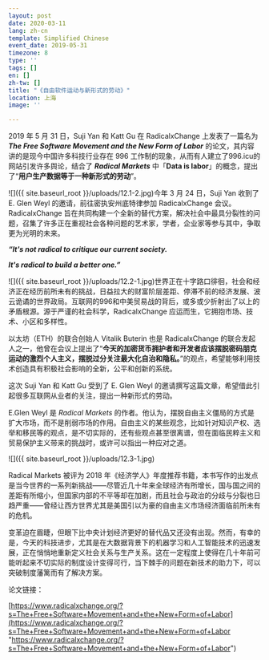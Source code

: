 ```yaml
---
layout: post
date: 2020-03-11
lang: zh-cn
template: Simplified Chinese
event_date: 2019-05-31
timezone: 8
type: ''
tags: []
en: []
zh-tw: []
title: "《自由软件运动与新形式的劳动》"
location: 上海
image: ''

---
```

2019 年 5 月 31 日，Suji Yan 和 Katt Gu 在 RadicalxChange 上发表了一篇名为 **_The Free Software Movement and the New Form of Labor_** 的论文，其内容讲的是现今中国许多科技行业存在 996 工作制的现象，从而有人建立了996.icu的网站引发许多舆论，结合了 **_Radical Markets_** 中「**Data is labor**」的概念，提出了“**用户生产数据等于一种新形式的劳动**”。

![]({{ site.baseurl_root }}/uploads/12.1-2.jpg)今年 3 月 24 日，Suji Yan 收到了 E. Glen Weyl 的邀请，前往密执安州底特律参加 RadicalxChange 会议。RadicalxChange 旨在共同构建一个全新的替代方案，解决社会中最具分裂性的问题，召集了许多正在重视社会各种问题的艺术家，学者，企业家等参与其中，争取更为光明的未来。

**_“It's not radical to critique our current society._**

**_It's radical to build a better one.”_**

![]({{ site.baseurl_root }}/uploads/12.2-1.jpg)世界正在十字路口徘徊，社会和经济正在经历前所未有的挑战，日益拉大的财富阶层差距、停滞不前的经济发展、波云诡谲的世界政局。互联网的996和中美贸易战的背后，或多或少折射出了以上的矛盾根源。源于严谨的社会科学，RadicalxChange 应运而生，它拥抱市场、技术、小区和多样性。

以太坊（ETH）的联合创始人 Vitalik Buterin 也是 RadicalxChange 的联合发起人之一，他曾在会议上提出了“**今天的加密货币拥护者和开发者应该摆脱密码朋克运动的激烈个人主义，摆脱过分关注最大化自治和隐私。**”的观点，希望能够利用技术创造具有积极社会影响的全新，公平和创新的系统。

这次 Suji Yan 和 Katt Gu 受到了 E. Glen Weyl 的邀请撰写这篇文章，希望借此引起很多互联网从业者的关注，提出一种新形式的劳动。

E.Glen Weyl 是 _Radical Markets_ 的作者。他认为，摆脱自由主义僵局的方式是扩大市场，而不是削弱市场的作用。自由主义的某些观念，比如针对知识产权、选举和移民等的观点，是不切实际的，还有些观点甚至很离谱，但在面临民粹主义和贸易保护主义带来的挑战时，或许可以指出一种应对之道。

![]({{ site.baseurl_root }}/uploads/12.3-1.jpg)

Radical Markets 被评为 2018 年《经济学人》年度推荐书籍，本书写作的出发点是当今世界的一系列新挑战——尽管近几十年来全球经济有所增长，国与国之间的差距有所缩小，但国家内部的不平等却在加剧，而且社会与政治的分歧与分裂也日趋严重——曾经让西方世界尤其是美国引以为豪的自由主义市场经济面临前所未有的危机。

变革迫在眉睫，但眼下比中央计划经济更好的替代品又还没有出现。然而，有幸的是，今天的科技进步，尤其是在大数据背景下的机器学习和人工智能技术的迅速发展，正在悄悄地重新定义社会关系与生产关系。这在一定程度上使得在几十年前可能听起来不切实际的制度设计变得可行，当下棘手的问题在新技术的助力下，可以突破制度藩篱而有了解决方案。

论文链接：

[https://www.radicalxchange.org/?s=The+Free+Software+Movement+and+the+New+Form+of+Labor](https://www.radicalxchange.org/?s=The+Free+Software+Movement+and+the+New+Form+of+Labor "https://www.radicalxchange.org/?s=The+Free+Software+Movement+and+the+New+Form+of+Labor")